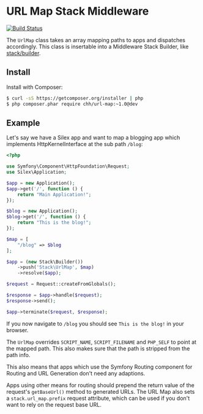 # URL Map Stack Middleware

[![Build Status](https://travis-ci.org/stackphp/url-map.png)](https://travis-ci.org/stackphp/url-map)

The `UrlMap` class takes an array mapping paths to apps and dispatches
accordingly. This class is insertable into a Middleware Stack Builder, like
[stack/builder](http://github.com/stackphp/builder).

## Install

Install with Composer:

```bash
$ curl -sS https://getcomposer.org/installer | php
$ php composer.phar require chh/url-map:~1.0@dev
```

## Example

Let's say we have a Silex app and want to map a blogging app which
implements HttpKernelInterface at the sub path `/blog`:

```php
<?php

use Symfony\Component\HttpFoundation\Request;
use Silex\Application;

$app = new Application();
$app->get('/', function () {
    return "Main Application!";
});

$blog = new Application();
$blog->get('/', function () {
    return "This is the blog!";
});

$map = [
    "/blog" => $blog
];

$app = (new Stack\Builder())
    ->push('Stack\UrlMap', $map)
    ->resolve($app);

$request = Request::createFromGlobals();

$response = $app->handle($request);
$response->send();

$app->terminate($request, $response);
```

If you now navigate to `/blog` you should see `This is the blog!` in your
browser.

The `UrlMap` overrides `SCRIPT_NAME`, `SCRIPT_FILENAME` and `PHP_SELF`
to point at the mapped path. This also makes sure that the path is
stripped from the path info.

This also means that apps which use the Symfony Routing component for
Routing and URL Generation don't need any adaptions.

Apps using other means for routing should prepend the return value of the
request's `getBaseUrl()` method to generated URLs. The URL Map also sets a
`stack.url_map.prefix` request attribute, which can be used if you don't want
to rely on the request base URL.

